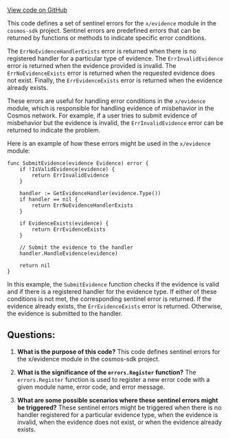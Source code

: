 [View code on GitHub](https://github.com/cosmos/cosmos-sdk.git/x/evidence/types/errors.go)

This code defines a set of sentinel errors for the `x/evidence` module in the `cosmos-sdk` project. Sentinel errors are predefined errors that can be returned by functions or methods to indicate specific error conditions. 

The `ErrNoEvidenceHandlerExists` error is returned when there is no registered handler for a particular type of evidence. The `ErrInvalidEvidence` error is returned when the evidence provided is invalid. The `ErrNoEvidenceExists` error is returned when the requested evidence does not exist. Finally, the `ErrEvidenceExists` error is returned when the evidence already exists.

These errors are useful for handling error conditions in the `x/evidence` module, which is responsible for handling evidence of misbehavior in the Cosmos network. For example, if a user tries to submit evidence of misbehavior but the evidence is invalid, the `ErrInvalidEvidence` error can be returned to indicate the problem.

Here is an example of how these errors might be used in the `x/evidence` module:

```
func SubmitEvidence(evidence Evidence) error {
    if !IsValidEvidence(evidence) {
        return ErrInvalidEvidence
    }

    handler := GetEvidenceHandler(evidence.Type())
    if handler == nil {
        return ErrNoEvidenceHandlerExists
    }

    if EvidenceExists(evidence) {
        return ErrEvidenceExists
    }

    // Submit the evidence to the handler
    handler.HandleEvidence(evidence)

    return nil
}
```

In this example, the `SubmitEvidence` function checks if the evidence is valid and if there is a registered handler for the evidence type. If either of these conditions is not met, the corresponding sentinel error is returned. If the evidence already exists, the `ErrEvidenceExists` error is returned. Otherwise, the evidence is submitted to the handler.
## Questions: 
 1. **What is the purpose of this code?** 
This code defines sentinel errors for the x/evidence module in the cosmos-sdk project.

2. **What is the significance of the `errors.Register` function?** 
The `errors.Register` function is used to register a new error code with a given module name, error code, and error message.

3. **What are some possible scenarios where these sentinel errors might be triggered?** 
These sentinel errors might be triggered when there is no handler registered for a particular evidence type, when the evidence is invalid, when the evidence does not exist, or when the evidence already exists.